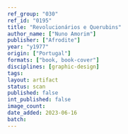 ```yaml
---
ref_group: "030"
ref_id: "0195"
title: "Revolucionários e Querubins"
author_name: ["Nuno Amorim"]
publisher: ["Afrodite"]
year: "y1977"
origin: ["Portugal"]
formats: ["book, book-cover"]
disciplines: [graphic-design]
tags:
layout: artifact
status: scan
published: false
int_published: false
image_count:
date_added: 2023-06-16
batch:
---
```

